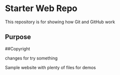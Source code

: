 # Starter Web Repo

This repository is for showing how Git and GitHub work

## Purpose

##Copyright

changes for try something

Sample website with plenty of files for demos
